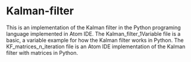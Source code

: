 # Kalman-filter
This is an implementation of the Kalman filter in the Python programing language implemented in Atom IDE.
The Kalman_filter_1Variable file is a basic, a variable example for how the Kalman filter works in Python.
The KF_matrices_n_iteration file is an Atom IDE implementation of the Kalman filter with matrices in Python.
